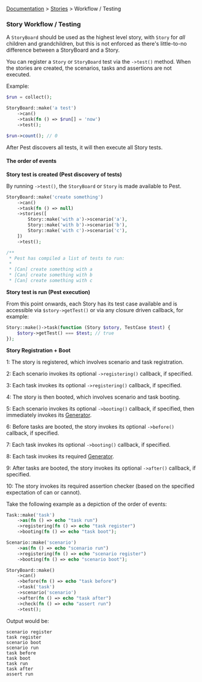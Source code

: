 [Documentation](/docs/documentation.md) > [Stories](/docs/stories.md) > Workflow / Testing

### Story Workflow / Testing

A `StoryBoard` should be used as the highest level story, with `Story` for _all_ children and grandchildren, but this is not enforced as there's little-to-no difference between a StoryBoard and a Story.

You can register a `Story` or `StoryBoard` test via the `->test()` method. When the stories are created, the scenarios, tasks and assertions are not executed.

Example:

```php
$run = collect();

StoryBoard::make('a test')
    ->can()
    ->task(fn () => $run[] = 'now')
    ->test();

$run->count(); // 0 
```

After Pest discovers all tests, it will then execute all Story tests.

#### The order of events

**Story test is created (Pest discovery of tests)**

By running `->test()`, the `StoryBoard` or `Story` is made available to Pest. 

```php
StoryBoard::make('create something')
    ->can()
    ->task(fn () => null)
    ->stories([
        Story::make('with a')->scenario('a'),
        Story::make('with b')->scenario('b'),
        Story::make('with c')->scenario('c'),
    ])
    ->test();

/**
 * Pest has compiled a list of tests to run:
 * 
 * [Can] create something with a
 * [Can] create something with b
 * [Can] create something with c
```

**Story test is run (Pest execution)**

From this point onwards, each Story has its test case available and is accessible via `$story->getTest()` or via any closure driven callback, for example:

```php
Story::make()->task(function (Story $story, TestCase $test) {
    $story->getTest() === $test; // true
});
```

**Story Registration + Boot**

1: The story is registered, which involves scenario and task registration.

2: Each scenario invokes its optional `->registering()` callback, if specified.

3: Each task invokes its optional `->registering()` callback, if specified.

4: The story is then booted, which involves scenario and task booting.

5: Each scenario invokes its optional `->booting()` callback, if specified, then immediately invokes its [Generator](/docs/actions.md#generators). 

6: Before tasks are booted, the story invokes its optional `->before()` callback, if specified.

7: Each task invokes its optional `->booting()` callback, if specified.

8: Each task invokes its required [Generator](/docs/actions.md#generators).

9: After tasks are booted, the story invokes its optional `->after()` callback, if specified.

10: The story invokes its required assertion checker (based on the specified expectation of can or cannot).

Take the following example as a depiction of the order of events:

```php
Task::make('task')
    ->as(fn () => echo "task run")
    ->registering(fn () => echo "task register")
    ->booting(fn () => echo "task boot");

Scenario::make('scenario')
    ->as(fn () => echo "scenario run")
    ->registering(fn () => echo "scenario register")
    ->booting(fn () => echo "scenario boot");

StoryBoard::make()
    ->can()
    ->before(fn () => echo "task before")
    ->task('task')
    ->scenario('scenario')
    ->after(fn () => echo "task after")
    ->check(fn () => echo "assert run")
    ->test();
```

Output would be:

```
scenario register
task register
scenario boot
scenario run
task before
task boot
task run
task after
assert run
```
